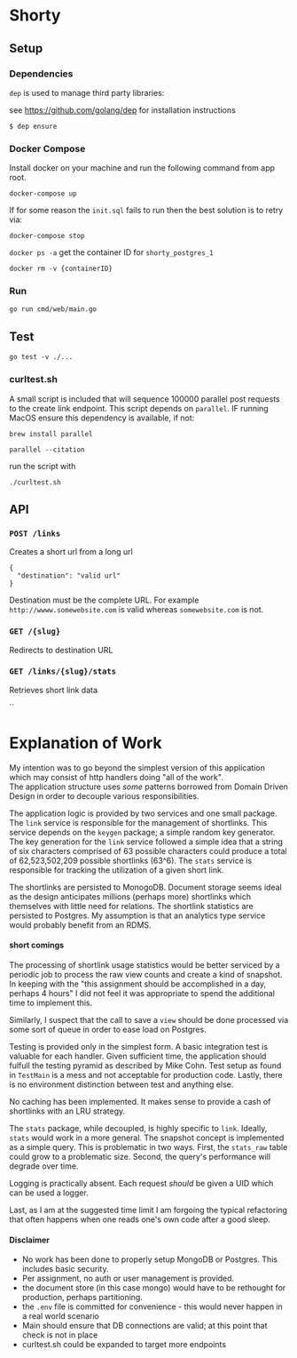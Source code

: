 # Shorty 

## Setup

### Dependencies

`dep` is used to manage third party libraries:

see https://github.com/golang/dep for installation instructions 

`$ dep ensure`


### Docker Compose
Install docker on your machine and run the following command from app root.

`docker-compose up`

If for some reason the `init.sql`  fails to run then the best solution is to retry via:

`docker-compose stop`

`docker ps -a` get the container ID for `shorty_postgres_1`

`docker rm -v {containerID}`

### Run
`go run cmd/web/main.go`

## Test
`go test -v ./...`

### curltest.sh

A small script is included that will sequence 100000 parallel post requests to the create link endpoint.
This script depends on `parallel`.
IF running MacOS ensure this dependency is available, if not:

`brew install parallel`

`parallel --citation`

run the script with

`./curltest.sh`


## API

### `POST /links`
Creates a short url from a long url 
```$xslt
{
  "destination": "valid url"
}
```
Destination must be the complete URL. For example `http://wwww.somewebsite.com` is valid whereas `somewebsite.com` is not.

### `GET /{slug}`
Redirects to destination URL

### `GET /links/{slug}/stats`
Retrieves short link data

``

# Explanation of Work

My intention was to go beyond the simplest version of this application which may consist of http handlers doing "all of the work". <br /> 
The application structure uses *some* patterns borrowed from Domain Driven Design in order to decouple various responsibilities. <br />  



The application logic is provided by two services and one small package.
The `link` service is responsible for the management of shortlinks. This service depends on the `keygen` package; a simple random key generator.
The key generation for the `link` service followed a simple idea that a string of six characters comprised of 63 possible characters could produce a total of 62,523,502,209 possible shortlinks (63^6).
The `stats` service is responsible for tracking the utilization of a given short link.

The shortlinks are persisted to MonogoDB. Document storage seems ideal  as the design anticipates millions (perhaps more)  shortlinks which themselves with little need for relations.
The shortlink statistics are persisted to Postgres. My assumption is that an analytics type service would probably benefit from an RDMS.





#### short comings 
The processing of shortlink usage statistics would be better serviced by a periodic job to process the raw view counts and create a kind of snapshot.
In keeping with the "this assignment should be accomplished in a day, perhaps 4 hours" I did not feel it was appropriate to spend the additional time to implement this.

Similarly, I suspect that the call to save a `view` should be done processed via some sort of queue in order to ease load on Postgres.

Testing is provided only in the simplest form. A basic integration test is valuable for each handler. Given sufficient time, the application should fulfull the testing pyramid as described by Mike Cohn.
Test setup as found in `TestMain` is a mess and not acceptable for production code.
Lastly, there is no environment distinction between test and anything else.

No caching has been implemented. It makes sense to provide a cash of shortlinks with an LRU strategy.

The `stats` package, while decoupled, is highly specific to `link`. Ideally, `stats` would work in a more general.
The snapshot concept is implemented as a simple query. This is problematic in two ways. First, the `stats_raw` table could grow to a problematic size. Second, the query's performance will degrade over time.

Logging is practically absent. Each request *should* be given a UID which can be used a logger.

Last, as I am at the suggested time limit I am forgoing the typical refactoring that often happens when one reads one's own code after a good sleep.




#### Disclaimer

* No work has been done to properly setup MongoDB or Postgres. This includes basic security.
* Per assignment, no auth or user management is provided.
* the document store (in this case mongo) would have to be rethought for production, perhaps partitioning. 
* the `.env` file is committed for convenience - this would never happen in a real world scenario
* Main should ensure that DB connections are valid; at this point that check is not in place
* curltest.sh could be expanded to target more endpoints
